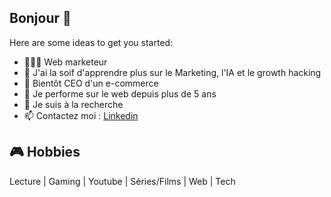 ## Bonjour 👋

Here are some ideas to get you started:

- 🧑🏻‍💻 Web marketeur
- 🌱 J'ai la soif d'apprendre plus sur le Marketing, l'IA et le growth hacking
- 👯 Bientôt CEO d'un e-commerce
- 💬 Je performe sur le web depuis plus de 5 ans
- 💼 Je suis à la recherche
- 📫 Contactez moi : [Linkedin](https://www.linkedin.com/in/fran%C3%A7oisec%C3%A9dric/)


## 🎮 Hobbies

Lecture | Gaming | Youtube | Séries/Films | Web | Tech
